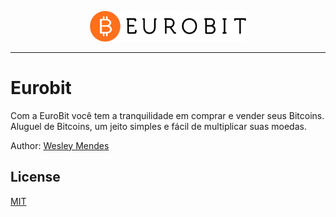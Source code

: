 <p align="center">
   <a href="https://github.com/WesGtoX/eurobit-website">
     <img src="static/img/eurobit-logo.png" alt="Eurobit" title="Eurobit" width="250px">
   </a>
</p>

-----------------

# Eurobit

Com a EuroBit você tem a tranquilidade em comprar e vender seus Bitcoins. Aluguel de Bitcoins, um jeito simples e fácil de multiplicar suas moedas.

Author: [Wesley Mendes](https://github.com/WesGtoX)

## License ##

[MIT](LICENSE)